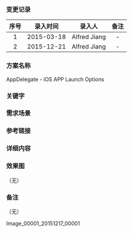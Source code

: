 ### 变更记录

| 序号 | 录入时间 | 录入人 | 备注 |
|:--------:|:--------:|:--------:|:--------:|
| 1 | 2015-03-18 | Alfred Jiang | - |
| 2 | 2015-12-21 | Alfred Jiang | - |

### 方案名称

AppDelegate - iOS APP Launch Options

### 关键字

### 需求场景

### 参考链接

### 详细内容

### 效果图
（无）

### 备注
（无）

Image_00001_20151217_00001
